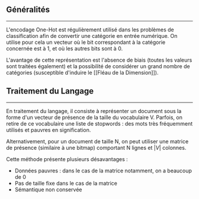 

## Généralités

<hr>

L'encodage One-Hot est régulièrement utilisé dans les problèmes de classification afin de convertir une catégorie en entrée numérique. On utilise pour cela un vecteur où le bit correspondant à la catégorie concernée est à 1, et où les autres bits sont à 0.

L'avantage de cette représentation est l'absence de biais (toutes les valeurs sont traitées également) et la possibilité de considérer un grand nombre de catégories (susceptible d'induire le [[Fléau de la Dimension]]).


## Traitement du Langage

<hr>

En traitement du langage, il consiste à représenter un document sous la forme d'un vecteur de présence de la taille du vocabulaire V. Parfois, on retire de ce vocabulaire une liste de stopwords : des mots très fréquemment utilisés et pauvres en signification.

Alternativement, pour un document de taille N, on peut utiliser une matrice de présence (similaire à une bitmap) comportant N lignes et $|V|$ colonnes.

Cette méthode présente plusieurs désavantages :
- Données pauvres : dans le cas de la matrice notamment, on a beaucoup de 0
- Pas de taille fixe dans le cas de la matrice
- Sémantique non conservée
